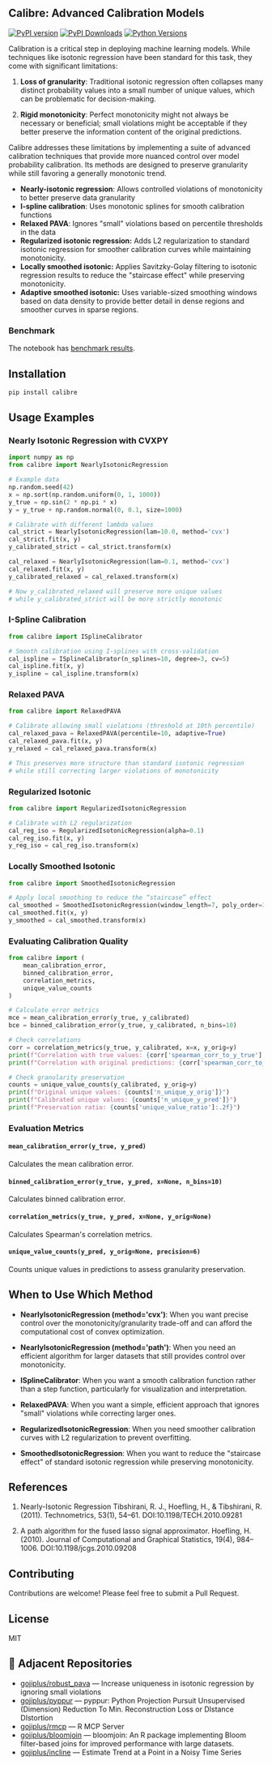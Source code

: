 ## Calibre: Advanced Calibration Models

[![PyPI version](https://img.shields.io/pypi/v/calibre.svg)](https://pypi.org/project/calibre/)
[![PyPI Downloads](https://static.pepy.tech/badge/calibre)](https://pepy.tech/projects/calibre)
[![Python Versions](https://img.shields.io/pypi/pyversions/calibre.svg)](https://pypi.org/project/calibre/)

Calibration is a critical step in deploying machine learning models. While techniques like isotonic regression have been standard for this task, they come with significant limitations:

1. **Loss of granularity**: Traditional isotonic regression often collapses many distinct probability values into a small number of unique values, which can be problematic  for decision-making.

2. **Rigid monotonicity**: Perfect monotonicity might not always be necessary or beneficial; small violations might be acceptable if they better preserve the information content of the original predictions.

Calibre addresses these limitations by implementing a suite of advanced calibration techniques that provide more nuanced control over model probability calibration. Its methods are designed to preserve granularity while still favoring a generally monotonic trend.

- **Nearly-isotonic regression**: Allows controlled violations of monotonicity to better preserve data granularity
- **I-spline calibration**: Uses monotonic splines for smooth calibration functions
- **Relaxed PAVA**: Ignores "small" violations based on percentile thresholds in the data
- **Regularized isotonic regression:** Adds L2 regularization to standard isotonic regression for smoother calibration curves while maintaining monotonicity.
- **Locally smoothed isotonic:** Applies Savitzky-Golay filtering to isotonic regression results to reduce the "staircase effect" while preserving monotonicity.
- **Adaptive smoothed isotonic:** Uses variable-sized smoothing windows based on data density to provide better detail in dense regions and smoother curves in sparse regions.

### Benchmark

The notebook has [benchmark results](benchmark.ipynb).

## Installation

```bash
pip install calibre
```

## Usage Examples

### Nearly Isotonic Regression with CVXPY

```python
import numpy as np
from calibre import NearlyIsotonicRegression

# Example data
np.random.seed(42)
x = np.sort(np.random.uniform(0, 1, 1000))
y_true = np.sin(2 * np.pi * x)
y = y_true + np.random.normal(0, 0.1, size=1000)

# Calibrate with different lambda values
cal_strict = NearlyIsotonicRegression(lam=10.0, method='cvx')
cal_strict.fit(x, y)
y_calibrated_strict = cal_strict.transform(x)

cal_relaxed = NearlyIsotonicRegression(lam=0.1, method='cvx')
cal_relaxed.fit(x, y)
y_calibrated_relaxed = cal_relaxed.transform(x)

# Now y_calibrated_relaxed will preserve more unique values
# while y_calibrated_strict will be more strictly monotonic
```

### I-Spline Calibration

```python
from calibre import ISplineCalibrator

# Smooth calibration using I-splines with cross-validation
cal_ispline = ISplineCalibrator(n_splines=10, degree=3, cv=5)
cal_ispline.fit(x, y)
y_ispline = cal_ispline.transform(x)
```

### Relaxed PAVA

```python
from calibre import RelaxedPAVA

# Calibrate allowing small violations (threshold at 10th percentile)
cal_relaxed_pava = RelaxedPAVA(percentile=10, adaptive=True)
cal_relaxed_pava.fit(x, y)
y_relaxed = cal_relaxed_pava.transform(x)

# This preserves more structure than standard isotonic regression
# while still correcting larger violations of monotonicity
```

### Regularized Isotonic

```python
from calibre import RegularizedIsotonicRegression

# Calibrate with L2 regularization
cal_reg_iso = RegularizedIsotonicRegression(alpha=0.1)
cal_reg_iso.fit(x, y)
y_reg_iso = cal_reg_iso.transform(x)
```

### Locally Smoothed Isotonic

```python
from calibre import SmoothedIsotonicRegression

# Apply local smoothing to reduce the “staircase” effect
cal_smoothed = SmoothedIsotonicRegression(window_length=7, poly_order=3, interp_method='linear')
cal_smoothed.fit(x, y)
y_smoothed = cal_smoothed.transform(x)
```

### Evaluating Calibration Quality

```python
from calibre import (
    mean_calibration_error, 
    binned_calibration_error, 
    correlation_metrics,
    unique_value_counts
)

# Calculate error metrics
mce = mean_calibration_error(y_true, y_calibrated)
bce = binned_calibration_error(y_true, y_calibrated, n_bins=10)

# Check correlations
corr = correlation_metrics(y_true, y_calibrated, x=x, y_orig=y)
print(f"Correlation with true values: {corr['spearman_corr_to_y_true']:.4f}")
print(f"Correlation with original predictions: {corr['spearman_corr_to_y_orig']:.4f}")

# Check granularity preservation
counts = unique_value_counts(y_calibrated, y_orig=y)
print(f"Original unique values: {counts['n_unique_y_orig']}")
print(f"Calibrated unique values: {counts['n_unique_y_pred']}")
print(f"Preservation ratio: {counts['unique_value_ratio']:.2f}")
```

### Evaluation Metrics

#### `mean_calibration_error(y_true, y_pred)`
Calculates the mean calibration error.

#### `binned_calibration_error(y_true, y_pred, x=None, n_bins=10)`
Calculates binned calibration error.

#### `correlation_metrics(y_true, y_pred, x=None, y_orig=None)`
Calculates Spearman's correlation metrics.

#### `unique_value_counts(y_pred, y_orig=None, precision=6)`
Counts unique values in predictions to assess granularity preservation.

## When to Use Which Method

- **NearlyIsotonicRegression (method='cvx')**: When you want precise control over the monotonicity/granularity trade-off and can afford the computational cost of convex optimization.

- **NearlyIsotonicRegression (method='path')**: When you need an efficient algorithm for larger datasets that still provides control over monotonicity.

- **ISplineCalibrator**: When you want a smooth calibration function rather than a step function, particularly for visualization and interpretation.

- **RelaxedPAVA**: When you want a simple, efficient approach that ignores "small" violations while correcting larger ones.

- **RegularizedIsotonicRegression**: When you need smoother calibration curves with L2 regularization to prevent overfitting.

- **SmoothedIsotonicRegression**: When you want to reduce the "staircase effect" of standard isotonic regression while preserving monotonicity.

## References

1. Nearly-Isotonic Regression
Tibshirani, R. J., Hoefling, H., & Tibshirani, R. (2011).
Technometrics, 53(1), 54–61.
DOI:10.1198/TECH.2010.09281

2. A path algorithm for the fused lasso signal approximator.
Hoefling, H. (2010).
Journal of Computational and Graphical Statistics, 19(4), 984–1006.
DOI:10.1198/jcgs.2010.09208

## Contributing

Contributions are welcome! Please feel free to submit a Pull Request.

## License

MIT

## 🔗 Adjacent Repositories

- [gojiplus/robust_pava](https://github.com/gojiplus/robust_pava) — Increase uniqueness in isotonic regression by ignoring small violations
- [gojiplus/pyppur](https://github.com/gojiplus/pyppur) — pyppur: Python Projection Pursuit Unsupervised (Dimension) Reduction To Min. Reconstruction Loss or DIstance DIstortion
- [gojiplus/rmcp](https://github.com/gojiplus/rmcp) — R MCP Server
- [gojiplus/bloomjoin](https://github.com/gojiplus/bloomjoin) — bloomjoin: An R package implementing Bloom filter-based joins for improved performance with large datasets.
- [gojiplus/incline](https://github.com/gojiplus/incline) — Estimate Trend at a Point in a Noisy Time Series
